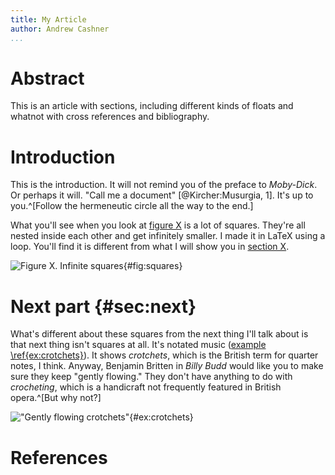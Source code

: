 ```yaml
---
title: My Article
author: Andrew Cashner
...
```


# Abstract

This is an article with sections, including different kinds of floats and
whatnot with cross references and bibliography.

# Introduction

This is the introduction. It will not remind you of the preface to
*Moby-Dick*. Or perhaps it will. "Call me a document" [@Kircher:Musurgia, 1].
It's up to you.^[Follow the hermeneutic circle all the way to the end.]

What you'll see when you look at [figure X](#fig:squares) is a lot of squares.
They're all nested inside each other and get infinitely smaller.
I made it in LaTeX using a loop. You'll find it is different from what I will
show you in [section X](#sec:next).

![Figure X. Infinite squares](img/squares.jpg){#fig:squares}

# Next part {#sec:next}

What's different about these squares from the next thing I'll talk about is
that next thing isn't squares at all. It's notated music ([example
\ref{ex:crotchets}](#ex:crotchets)). It shows *crotchets*, which is the British term for quarter
notes, I think. Anyway, Benjamin Britten in *Billy Budd* would like you to
make sure they keep "gently flowing." They don't have anything to do with
*crocheting*, which is a handicraft not frequently featured in British
opera.^[But why not?]

!["Gently flowing crotchets"](img/crotchets.png){#ex:crotchets}

# References
